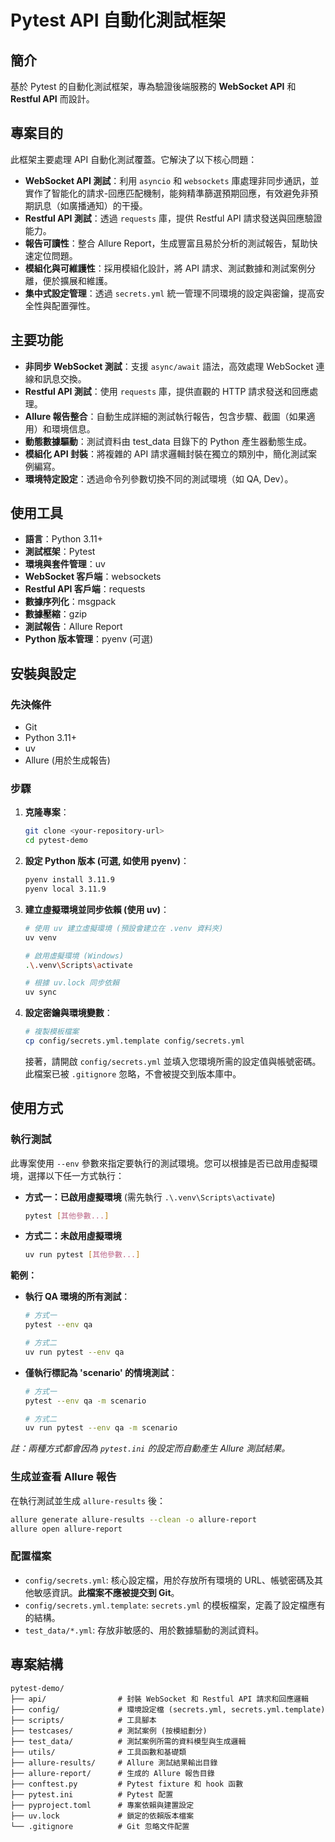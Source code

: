 # Pytest API 自動化測試框架

## 簡介

基於 Pytest 的自動化測試框架，專為驗證後端服務的 **WebSocket API** 和 **Restful API** 而設計。

## 專案目的

此框架主要處理 API 自動化測試覆蓋。它解決了以下核心問題：

*   **WebSocket API 測試**：利用 `asyncio` 和 `websockets` 庫處理非同步通訊，並實作了智能化的請求-回應匹配機制，能夠精準篩選預期回應，有效避免非預期訊息（如廣播通知）的干擾。
*   **Restful API 測試**：透過 `requests` 庫，提供 Restful API 請求發送與回應驗證能力。
*   **報告可讀性**：整合 Allure Report，生成豐富且易於分析的測試報告，幫助快速定位問題。
*   **模組化與可維護性**：採用模組化設計，將 API 請求、測試數據和測試案例分離，便於擴展和維護。
*   **集中式設定管理**：透過 `secrets.yml` 統一管理不同環境的設定與密鑰，提高安全性與配置彈性。

## 主要功能

*   **非同步 WebSocket 測試**：支援 `async/await` 語法，高效處理 WebSocket 連線和訊息交換。
*   **Restful API 測試**：使用 `requests` 庫，提供直觀的 HTTP 請求發送和回應處理。
*   **Allure 報告整合**：自動生成詳細的測試執行報告，包含步驟、截圖（如果適用）和環境信息。
*   **動態數據驅動**：測試資料由 test_data 目錄下的 Python 產生器動態生成。
*   **模組化 API 封裝**：將複雜的 API 請求邏輯封裝在獨立的類別中，簡化測試案例編寫。
*   **環境特定設定**：透過命令列參數切換不同的測試環境（如 QA, Dev）。

## 使用工具

*   **語言**：Python 3.11+
*   **測試框架**：Pytest
*   **環境與套件管理**：uv
*   **WebSocket 客戶端**：websockets
*   **Restful API 客戶端**：requests
*   **數據序列化**：msgpack
*   **數據壓縮**：gzip
*   **測試報告**：Allure Report
*   **Python 版本管理**：pyenv (可選)

## 安裝與設定

### 先決條件

*   Git
*   Python 3.11+
*   uv
*   Allure (用於生成報告)

### 步驟

1.  **克隆專案**：
    ```bash
    git clone <your-repository-url>
    cd pytest-demo
    ```

2.  **設定 Python 版本 (可選, 如使用 pyenv)**：
    ```bash
    pyenv install 3.11.9
    pyenv local 3.11.9
    ```

3.  **建立虛擬環境並同步依賴 (使用 uv)**：
    ```bash
    # 使用 uv 建立虛擬環境 (預設會建立在 .venv 資料夾)
    uv venv

    # 啟用虛擬環境 (Windows)
    .\.venv\Scripts\activate

    # 根據 uv.lock 同步依賴
    uv sync
    ```

4.  **設定密鑰與環境變數**：
    ```bash
    # 複製模板檔案
    cp config/secrets.yml.template config/secrets.yml
    ```
    接著，請開啟 `config/secrets.yml` 並填入您環境所需的設定值與帳號密碼。此檔案已被 `.gitignore` 忽略，不會被提交到版本庫中。


## 使用方式

### 執行測試

此專案使用 `--env` 參數來指定要執行的測試環境。您可以根據是否已啟用虛擬環境，選擇以下任一方式執行：

*   **方式一：已啟用虛擬環境**
    (需先執行 `.\.venv\Scripts\activate`)
    ```bash
    pytest [其他參數...]
    ```

*   **方式二：未啟用虛擬環境**
    ```bash
    uv run pytest [其他參數...]
    ```

**範例：**

*   **執行 QA 環境的所有測試**：
    ```bash
    # 方式一
    pytest --env qa

    # 方式二
    uv run pytest --env qa
    ```

*   **僅執行標記為 'scenario' 的情境測試**：
    ```bash
    # 方式一
    pytest --env qa -m scenario

    # 方式二
    uv run pytest --env qa -m scenario
    ```
*註：兩種方式都會因為 `pytest.ini` 的設定而自動產生 Allure 測試結果。*

### 生成並查看 Allure 報告

在執行測試並生成 `allure-results` 後：

```bash
allure generate allure-results --clean -o allure-report
allure open allure-report
```

### 配置檔案

*   `config/secrets.yml`: 核心設定檔，用於存放所有環境的 URL、帳號密碼及其他敏感資訊。**此檔案不應被提交到 Git**。
*   `config/secrets.yml.template`: `secrets.yml` 的模板檔案，定義了設定檔應有的結構。
*   `test_data/*.yml`: 存放非敏感的、用於數據驅動的測試資料。

## 專案結構

```
pytest-demo/
├── api/                # 封裝 WebSocket 和 Restful API 請求和回應邏輯
├── config/             # 環境設定檔 (secrets.yml, secrets.yml.template)
├── scripts/            # 工具腳本
├── testcases/          # 測試案例 (按模組劃分)
├── test_data/          # 測試案例所需的資料模型與生成邏輯
├── utils/              # 工具函數和基礎類
├── allure-results/     # Allure 測試結果輸出目錄
├── allure-report/      # 生成的 Allure 報告目錄
├── conftest.py         # Pytest fixture 和 hook 函數
├── pytest.ini          # Pytest 配置
├── pyproject.toml      # 專案依賴與建置設定
├── uv.lock             # 鎖定的依賴版本檔案
└── .gitignore          # Git 忽略文件配置
```
